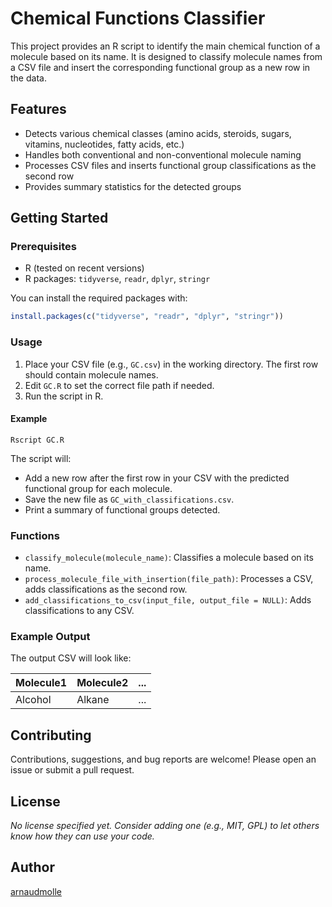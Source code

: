 # Chemical Functions Classifier

This project provides an R script to identify the main chemical function of a molecule based on its name. It is designed to classify molecule names from a CSV file and insert the corresponding functional group as a new row in the data.

## Features

- Detects various chemical classes (amino acids, steroids, sugars, vitamins, nucleotides, fatty acids, etc.)
- Handles both conventional and non-conventional molecule naming
- Processes CSV files and inserts functional group classifications as the second row
- Provides summary statistics for the detected groups

## Getting Started

### Prerequisites

- R (tested on recent versions)
- R packages: `tidyverse`, `readr`, `dplyr`, `stringr`
  
You can install the required packages with:

```r
install.packages(c("tidyverse", "readr", "dplyr", "stringr"))
```

### Usage

1. Place your CSV file (e.g., `GC.csv`) in the working directory. The first row should contain molecule names.
2. Edit `GC.R` to set the correct file path if needed.
3. Run the script in R.

#### Example

```
Rscript GC.R
```

The script will:

- Add a new row after the first row in your CSV with the predicted functional group for each molecule.
- Save the new file as `GC_with_classifications.csv`.
- Print a summary of functional groups detected.

### Functions

- `classify_molecule(molecule_name)`: Classifies a molecule based on its name.
- `process_molecule_file_with_insertion(file_path)`: Processes a CSV, adds classifications as the second row.
- `add_classifications_to_csv(input_file, output_file = NULL)`: Adds classifications to any CSV.

### Example Output

The output CSV will look like:

| Molecule1 | Molecule2 | ... |
|-----------|-----------|-----|
| Alcohol   | Alkane    | ... |

## Contributing

Contributions, suggestions, and bug reports are welcome! Please open an issue or submit a pull request.

## License

_No license specified yet. Consider adding one (e.g., MIT, GPL) to let others know how they can use your code._

## Author

[arnaudmolle](https://github.com/arnaudmolle)
